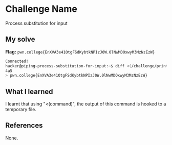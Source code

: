 # Challenge Name
Process substitution for input

## My solve
**Flag:** `pwn.college{EnXVA3e41OtgFSdKybtkNPIzJ0W.0lNwMDOxwyM3MzNzEzW}`

```bash
Connected!
hacker@piping~process-substitution-for-input:~$ diff <(/challenge/print_decoys) <(/challenge/print_decoys_and_flag)
4a5
> pwn.college{EnXVA3e41OtgFSdKybtkNPIzJ0W.0lNwMDOxwyM3MzNzEzW}
```

## What I learned
I learnt that using "<(command)", the output of this command is hooked to a temporary file. 
## References 
None.
